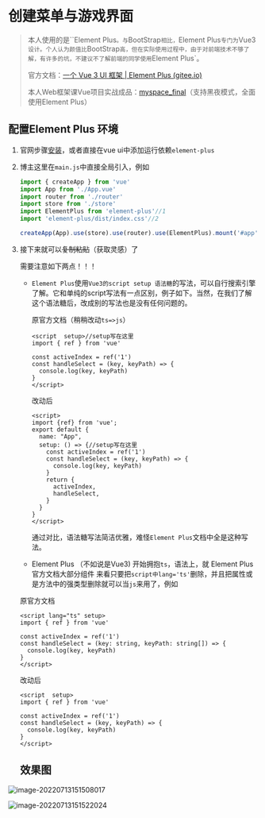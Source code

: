 # 创建菜单与游戏界面

> 本人使用的是``Element Plus`。与`BootStrap`相比，`Element Plus`专门为`Vue3`设计。个人认为颜值比`BootStrap`高，但在实际使用过程中，由于对前端技术不够了解，有许多的坑，不建议不了解前端的同学使用`Element Plus`。
>
> 官方文档：[一个 Vue 3 UI 框架 | Element Plus (gitee.io)](https://element-plus.gitee.io/zh-CN/)
>
> 本人Web框架课Vue项目实战成品：[myspace_final](http://120.48.20.150/)（支持黑夜模式，全面使用Element Plus）

## 配置Element Plus 环境

1. 官网步骤[安装](https://element-plus.gitee.io/zh-CN/guide/installation.html)，或者直接在vue ui中添加运行依赖`element-plus`

2. 博主这里在`main.js`中直接全局引入，例如

   ```js
   import { createApp } from 'vue'
   import App from './App.vue'
   import router from './router'
   import store from './store'
   import ElementPlus from 'element-plus'//1
   import 'element-plus/dist/index.css'//2
   
   createApp(App).use(store).use(router).use(ElementPlus).mount('#app')//3
   
   ```

3. 接下来就可以~~复制粘贴~~（获取灵感）了

   需要注意如下两点！！！

   - `Element Plus`使用`Vue3的script setup 语法糖`的写法，可以自行搜索引擎了解。它和单纯的script写法有一点区别，例子如下。当然，在我们了解这个语法糖后，改成别的写法也是没有任何问题的。

     原官方文档（稍稍改动`ts=>js`）

     ```vue
     <script  setup>//setup写在这里
     import { ref } from 'vue'
     
     const activeIndex = ref('1')
     const handleSelect = (key, keyPath) => {
       console.log(key, keyPath)
     }
     </script>
     ```

     改动后

     ```vue
     <script>
     import {ref} from 'vue';
     export default {
       name: "App",
       setup: () => {//setup写在这里
         const activeIndex = ref('1')
         const handleSelect = (key, keyPath) => {
           console.log(key, keyPath)
         }
         return {
           activeIndex,
           handleSelect,
         }
       }
     }
     </script>
     ```

     通过对比，语法糖写法简洁优雅，难怪`Element Plus`文档中全是这种写法。

   -  Element Plus （不如说是Vue3) 开始拥抱`ts`，语法上，就 Element Plus官方文档大部分组件 来看只要把`script中lang='ts'`删除，并且把属性或是方法中的强类型删除就可以当`js`来用了，例如

   原官方文档

   ```vue
   <script lang="ts" setup>
   import { ref } from 'vue'
   
   const activeIndex = ref('1')
   const handleSelect = (key: string, keyPath: string[]) => {
     console.log(key, keyPath)
   }
   </script>
   ```

   改动后

   ```vue
   <script  setup>
   import { ref } from 'vue'
   
   const activeIndex = ref('1')
   const handleSelect = (key, keyPath) => {
     console.log(key, keyPath)
   }
   </script>
   ```

   ## 效果图

![image-20220713151508017](https://img.zimei.xyz/202207131515137.png)

![image-20220713151522024](https://img.zimei.xyz/202207131515086.png)